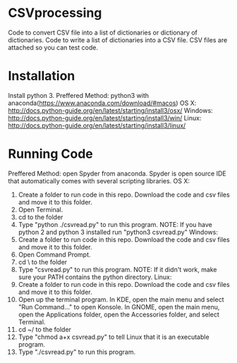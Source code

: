 # CSVprocessing
Code to convert CSV file into a list of dictionaries or dictionary of dictionaries. Code to write a list of dictionaries into a CSV file. CSV files are attached so you can test code.
# Installation
Install python 3. 
Preffered Method: 
python3 with anaconda(https://www.anaconda.com/download/#macos)
OS X: 
http://docs.python-guide.org/en/latest/starting/install3/osx/
Windows: 
http://docs.python-guide.org/en/latest/starting/install3/win/
Linux: 
http://docs.python-guide.org/en/latest/starting/install3/linux/
# Running Code
Preffered Method: open Spyder from anaconda. Spyder is open source IDE that automatically comes with several scripting libraries.
OS X: 
1. Create a folder to run code in this repo. Download the code and csv files and move it to this folder.
2. Open Terminal.
3. cd to the folder
4. Type "python ./csvread.py" to run this program. 
NOTE: If you have python 2 and python 3 installed run "python3 csvread.py"
Windows:
1. Create a folder to run code in this repo. Download the code and csv files and move it to this folder.
2. Open Command Prompt.
3. cd \ to the folder
4. Type "csvread.py" to run this program. 
NOTE: If it didn't work, make sure your PATH contains the python directory.
Linux: 
1. Create a folder to run code in this repo. Download the code and csv files and move it to this folder.
2. Open up the terminal program. In KDE, open the main menu and select "Run Command..." to open Konsole. In GNOME, open the main menu, open the Applications folder, open the Accessories folder, and select Terminal.
3. cd ~/ to the folder
4. Type "chmod a+x csvread.py" to tell Linux that it is an executable program.
5. Type "./csvread.py" to run this program. 



